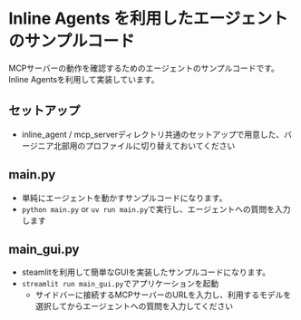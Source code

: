 # Inline Agents を利用したエージェントのサンプルコード

MCPサーバーの動作を確認するためのエージェントのサンプルコードです。
Inline Agentsを利用して実装しています。

## セットアップ

- inline_agent / mcp_serverディレクトリ共通のセットアップで用意した、バージニア北部用のプロファイルに切り替えておいてください

## main.py
- 単純にエージェントを動かすサンプルコードになります。
- ```python main.py``` or ```uv run main.py```で実行し、エージェントへの質問を入力します

## main_gui.py
- steamlitを利用して簡単なGUIを実装したサンプルコードになります。
- ```streamlit run main_gui.py```でアプリケーションを起動
    - サイドバーに接続するMCPサーバーのURLを入力し、利用するモデルを選択してからエージェントへの質問を入力してください 